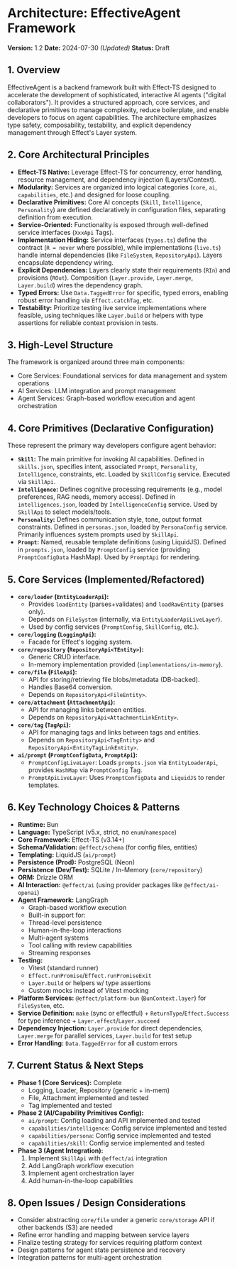 # Architecture: EffectiveAgent Framework

**Version:** 1.2
**Date:** 2024-07-30 *(Updated)*
**Status:** Draft

## 1. Overview

EffectiveAgent is a backend framework built with Effect-TS designed to accelerate the development of sophisticated, interactive AI agents ("digital collaborators"). It provides a structured approach, core services, and declarative primitives to manage complexity, reduce boilerplate, and enable developers to focus on agent capabilities. The architecture emphasizes type safety, composability, testability, and explicit dependency management through Effect's Layer system.

## 2. Core Architectural Principles

*   **Effect-TS Native:** Leverage Effect-TS for concurrency, error handling, resource management, and dependency injection (Layers/Context).
*   **Modularity:** Services are organized into logical categories (`core`, `ai`, `capabilities`, etc.) and designed for loose coupling.
*   **Declarative Primitives:** Core AI concepts (`Skill`, `Intelligence`, `Personality`) are defined declaratively in configuration files, separating definition from execution.
*   **Service-Oriented:** Functionality is exposed through well-defined service interfaces (`XxxApi` Tags).
*   **Implementation Hiding:** Service interfaces (`types.ts`) define the contract (`R = never` where possible), while implementations (`live.ts`) handle internal dependencies (like `FileSystem`, `RepositoryApi`). Layers encapsulate dependency wiring.
*   **Explicit Dependencies:** Layers clearly state their requirements (`RIn`) and provisions (`ROut`). Composition (`Layer.provide`, `Layer.merge`, `Layer.build`) wires the dependency graph.
*   **Typed Errors:** Use `Data.TaggedError` for specific, typed errors, enabling robust error handling via `Effect.catchTag`, etc.
*   **Testability:** Prioritize testing live service implementations where feasible, using techniques like `Layer.build` or helpers with type assertions for reliable context provision in tests.

## 3. High-Level Structure

The framework is organized around three main components:
- Core Services: Foundational services for data management and system operations
- AI Services: LLM integration and prompt management
- Agent Services: Graph-based workflow execution and agent orchestration

## 4. Core Primitives (Declarative Configuration)

These represent the primary way developers configure agent behavior:

*   **`Skill`:** The main primitive for invoking AI capabilities. Defined in `skills.json`, specifies intent, associated `Prompt`, `Personality`, `Intelligence`, constraints, etc. Loaded by `SkillConfig` service. Executed via `SkillApi`.
*   **`Intelligence`:** Defines cognitive processing requirements (e.g., model preferences, RAG needs, memory access). Defined in `intelligences.json`, loaded by `IntelligenceConfig` service. Used by `SkillApi` to select models/tools.
*   **`Personality`:** Defines communication style, tone, output format constraints. Defined in `personas.json`, loaded by `PersonaConfig` service. Primarily influences system prompts used by `SkillApi`.
*   **`Prompt`:** Named, reusable template definitions (using LiquidJS). Defined in `prompts.json`, loaded by `PromptConfig` service (providing `PromptConfigData` HashMap). Used by `PromptApi` for rendering.

## 5. Core Services (Implemented/Refactored)

*   **`core/loader` (`EntityLoaderApi`):**
    *   Provides `loadEntity` (parses+validates) and `loadRawEntity` (parses only).
    *   Depends on `FileSystem` (internally, via `EntityLoaderApiLiveLayer`).
    *   Used by config services (`PromptConfig`, `SkillConfig`, etc.).
*   **`core/logging` (`LoggingApi`):**
    *   Facade for Effect's logging system.
*   **`core/repository` (`RepositoryApi<TEntity>`):**
    *   Generic CRUD interface.
    *   In-memory implementation provided (`implementations/in-memory`).
*   **`core/file` (`FileApi`):**
    *   API for storing/retrieving file blobs/metadata (DB-backed).
    *   Handles Base64 conversion.
    *   Depends on `RepositoryApi<FileEntity>`.
*   **`core/attachment` (`AttachmentApi`):**
    *   API for managing links between entities.
    *   Depends on `RepositoryApi<AttachmentLinkEntity>`.
*   **`core/tag` (`TagApi`):**
    *   API for managing tags and links between tags and entities.
    *   Depends on `RepositoryApi<TagEntity>` and `RepositoryApi<EntityTagLinkEntity>`.
*   **`ai/prompt` (`PromptConfigData`, `PromptApi`):**
    *   `PromptConfigLiveLayer`: Loads `prompts.json` via `EntityLoaderApi`, provides `HashMap` via `PromptConfig` Tag.
    *   `PromptApiLiveLayer`: Uses `PromptConfigData` and `LiquidJS` to render templates.

## 6. Key Technology Choices & Patterns

*   **Runtime:** Bun
*   **Language:** TypeScript (v5.x, strict, no `enum`/`namespace`)
*   **Core Framework:** Effect-TS (v3.14+)
*   **Schema/Validation:** `@effect/schema` (for config files, entities)
*   **Templating:** LiquidJS (`ai/prompt`)
*   **Persistence (Prod):** PostgreSQL (Neon)
*   **Persistence (Dev/Test):** SQLite / In-Memory (`core/repository`)
*   **ORM:** Drizzle ORM
*   **AI Interaction:** `@effect/ai` (using provider packages like `@effect/ai-openai`)
*   **Agent Framework:** LangGraph
    *   Graph-based workflow execution
    *   Built-in support for:
      - Thread-level persistence
      - Human-in-the-loop interactions
      - Multi-agent systems
      - Tool calling with review capabilities
      - Streaming responses
*   **Testing:** 
    *   Vitest (standard runner)
    *   `Effect.runPromise`/`Effect.runPromiseExit`
    *   `Layer.build` or helpers w/ type assertions
    *   Custom mocks instead of Vitest mocking
*   **Platform Services:** `@effect/platform-bun` (`BunContext.layer`) for `FileSystem`, etc.
*   **Service Definition:** `make` (sync or effectful) + `ReturnType`/`Effect.Success` for type inference + `Layer.effect`/`Layer.succeed`
*   **Dependency Injection:** `Layer.provide` for direct dependencies, `Layer.merge` for parallel services, `Layer.build` for test setup
*   **Error Handling:** `Data.TaggedError` for all custom errors

## 7. Current Status & Next Steps

*   **Phase 1 (Core Services):** Complete
    - Logging, Loader, Repository (generic + in-mem)
    - File, Attachment implemented and tested
    - Tag implemented and tested
*   **Phase 2 (AI/Capability Primitives Config):**
    *   `ai/prompt`: Config loading and API implemented and tested
    *   `capabilities/intelligence`: Config service implemented and tested
    *   `capabilities/persona`: Config service implemented and tested
    *   `capabilities/skill`: Config service implemented and tested
*   **Phase 3 (Agent Integration):**
    1. Implement `SkillApi` with `@effect/ai` integration
    2. Add LangGraph workflow execution
    3. Implement agent orchestration layer
    4. Add human-in-the-loop capabilities

## 8. Open Issues / Design Considerations

*   Consider abstracting `core/file` under a generic `core/storage` API if other backends (S3) are needed
*   Refine error handling and mapping between service layers
*   Finalize testing strategy for services requiring platform context
*   Design patterns for agent state persistence and recovery
*   Integration patterns for multi-agent orchestration
